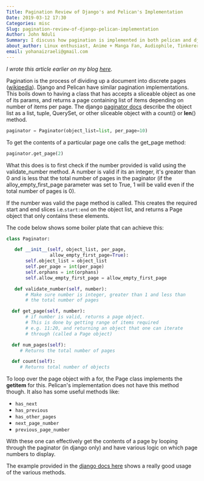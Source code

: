 ```yaml
---
Title: Pagination Review of Django's and Pelican's Implementation
Date: 2019-03-12 17:30
Categories: misc
Slug: pagination-review-of-django-pelican-implementation
Author: John Nduli
Summary: I discuss how pagination is implemented in both pelican and django, and how this implementation can generally be used
about_author: Linux enthusiast, Anime + Manga Fan, Audiophile, Tinkerer
email: yohanaizraeli@gmail.com
---
```


*I wrote this article earlier on my blog <a href="https://jnduli.co.ke/pagination-review-of-django-pelican-implementation.html" target="_blank">here</a>.*


Pagination is the process of dividing up a document into discrete pages
([wikipedia](https://en.wikipedia.org/wiki/Pagination)). Django and
Pelican have similar pagination implementations. This boils down to
having a class that has accepts a sliceable object as one of its params,
and returns a page containing list of items depending on number of items
per page. The django [paginator
docs](https://docs.djangoproject.com/en/2.1/topics/pagination/#required-arguments)
describe the object list as a list, tuple, QuerySet, or other sliceable
object with a count() or __len__() method.

```python
paginator = Paginator(object_list=list, per_page=10)
```


To get the contents of a particular page one calls the get_page method:

```python
paginator.get_page(2)
```

What this does is to first check if the number provided is valid using
the validate_number method. A number is valid if its an integer, it's
greater than 0 and is less that the total number of pages in the
paginator (if the alloy_empty_first_page parameter was set to True, 1
will be valid even if the total number of pages is 0).

If the number was valid the page method is called. This creates the
required start and end slices i.e.`start:end` on the object list, and
returns a Page object that only contains these elements.

The code below shows some boiler plate that can achieve this:

```python
class Paginator:

   def __init__(self, object_list, per_page,
                allow_empty_first_page=True):
       self.object_list = object_list
       self.per_page = int(per_page)
       self.orphans = int(orphans)
       self.allow_empty_first_page = allow_empty_first_page

   def validate_number(self, number):
       # Make sure number is integer, greater than 1 and less than
       # the total number of pages

  def get_page(self, number):
       # if number is valid, returns a page object.
       # This is done by getting range of items required
       # e.g. 11:20, and returning an object that one can iterate
       # through (called a Page object)

  def num_pages(self):
     # Returns the total number of pages

  def count(self):
     # Returns total number of objects
```

To loop over the page object with a for, the Page class implements the
__getitem__ for this. Pelican's implementation does not have this method
though. It also has some useful methods like:

+ `has_next`
+ `has_previous`
+ `has_other_pages`
+ `next_page_number`
+ `previous_page_number`

With these one can effectively get the contents of a page by looping
through the paginator (in django only) and have various logic on which
page numbers to display.

The example provided in the [django docs
here](https://docs.djangoproject.com/en/2.1/topics/pagination/#using-paginator-in-a-view)
shows a really good usage of the various methods.
